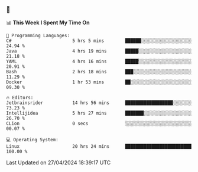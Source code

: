 ### 👋

<!--START_SECTION:waka-->
📊 **This Week I Spent My Time On** 

```text
💬 Programming Languages: 
C#                       5 hrs 5 mins        ██████░░░░░░░░░░░░░░░░░░░   24.94 % 
Java                     4 hrs 19 mins       █████░░░░░░░░░░░░░░░░░░░░   21.18 % 
YAML                     4 hrs 16 mins       █████░░░░░░░░░░░░░░░░░░░░   20.91 % 
Bash                     2 hrs 18 mins       ███░░░░░░░░░░░░░░░░░░░░░░   11.29 % 
Docker                   1 hr 53 mins        ██░░░░░░░░░░░░░░░░░░░░░░░   09.30 % 

🔥 Editors: 
Jetbrainsrider           14 hrs 56 mins      ██████████████████░░░░░░░   73.23 % 
Intellijidea             5 hrs 27 mins       ███████░░░░░░░░░░░░░░░░░░   26.70 % 
CLion                    0 secs              ░░░░░░░░░░░░░░░░░░░░░░░░░   00.07 % 

💻 Operating System: 
Linux                    20 hrs 24 mins      █████████████████████████   100.00 % 
```


 Last Updated on 27/04/2024 18:39:17 UTC
<!--END_SECTION:waka-->
